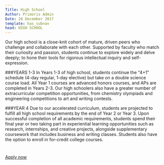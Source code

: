 ```yaml
---
Title: High School
Author: Primoris Admin
Date: 28 December 2017
template: has_subnav
head: HIGH SCHOOL
---
```


Our high school is a close-knit cohort of mature, driven peers who challenge and collaborate with each other. Supported by faculty who match their curiosity and passion, students continue to explore widely and delve deeply; to hone their tools for rigorous intellectual inquiry and self-expression.

###YEARS 1-3
In Years 1-3 of high school, students continue the "4+1" schedule (4-day regular, 1-day elective) but take on a double science course load. All Year 1 courses are advanced honors courses, and APs are completed in Years 2-3. Our high schoolers also have a greater number of extracurricular competition opportunities, from chemistry olympiads and engineering competitions to art and writing contests.

###YEAR 4
Due to our accelerated curriculum, students are projected to fulfill all high school requirements by the end of Year 2 or Year 3. Upon successful completion of all academic requirements, students spend their final year or two taking part in experiential learning opportunities such as research, internships, and creative projects, alongside supplementary coursework that includes business and writing classes. Students also have the option to enroll in for-credit college courses.

<p style="margin-top:40px">
  <a class="submit-button" href="/admissions/apply">Apply now</a>
</p>